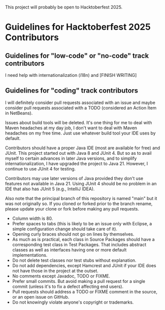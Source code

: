 This project will probably be open to Hacktoberfest 2025.

# Guidelines for Hacktoberfest 2025 Contributors

## Guidelines for "low-code" or "no-code" track contributors

I need help with internationalization (i18n) and [FINISH WRITING]

## Guidelines for "coding" track contributors

I will definitely consider pull requests associated with an issue and maybe 
consider pull requests associated with a TODO (considered an Action Item in 
NetBeans).

Issues about build tools will be deleted. It's one thing for me to deal with 
Maven headaches at my day job, I don't want to deal with Maven headaches on my 
free time. Just use whatever build tool your IDE uses by default.

Contributors should have a proper Java IDE (most are available for free) and 
JUnit. This project started out with Java 8 and JUnit 4. But so as to avail 
myself to certain advances in later Java versions, and to simplify 
internationalization, I have upgraded the project to Java 21. However, I 
continue to use JUnit 4 for testing.

Contributors may use later versions of Java provided they don't use features not 
available in Java 21. Using JUnit 4 should be no problem in an IDE that also has 
JUnit 5 (e.g., IntelliJ IDEA).

Also note that the principal branch of this repository is named "main" but it 
was not originally so. If you cloned or forked prior to the branch rename, 
please update your clone or fork before making any pull requests.

* Column width is 80.
* Prefer spaces to tabs (this is likely to be an issue only with Eclipse, a 
simple configuration change should take care of it).
* Opening curly braces should not go on lines by themselves.
* As much as is practical, each class in Source Packages should have a 
corresponding test class in Test Packages. That includes abstract classes as 
well as interfaces having one or more default implementations.
* Do not delete test classes nor test stubs without explanation.
* Do not add dependencies, except Hamcrest and JUnit if your IDE does not have 
those in the project at the outset.
* No comments except Javadoc, TODO or FIXME.
* Prefer small commits. But avoid making a pull request for a single commit 
(unless it's to fix a defect affecting end users).
* Pull requests should address a TODO or FIXME comment in the source, or an open 
issue on GitHub.
* Do not knowingly violate anyone's copyright or trademarks.
